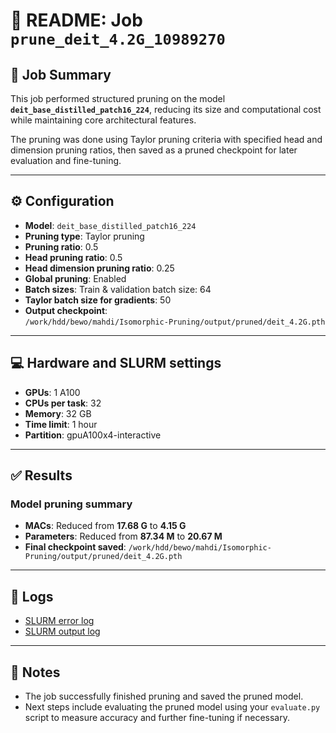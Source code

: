 # 📄 README: Job `prune_deit_4.2G_10989270`

## 🔧 Job Summary

This job performed structured pruning on the model **`deit_base_distilled_patch16_224`**, reducing its size and computational cost while maintaining core architectural features.

The pruning was done using Taylor pruning criteria with specified head and dimension pruning ratios, then saved as a pruned checkpoint for later evaluation and fine-tuning.

---

## ⚙️ Configuration

- **Model**: `deit_base_distilled_patch16_224`
- **Pruning type**: Taylor pruning
- **Pruning ratio**: 0.5
- **Head pruning ratio**: 0.5
- **Head dimension pruning ratio**: 0.25
- **Global pruning**: Enabled
- **Batch sizes**: Train & validation batch size: 64
- **Taylor batch size for gradients**: 50
- **Output checkpoint**:  
  `/work/hdd/bewo/mahdi/Isomorphic-Pruning/output/pruned/deit_4.2G.pth`

---

## 💻 Hardware and SLURM settings

- **GPUs**: 1 A100
- **CPUs per task**: 32
- **Memory**: 32 GB
- **Time limit**: 1 hour
- **Partition**: gpuA100x4-interactive

---

## ✅ Results

### Model pruning summary

- **MACs**: Reduced from **17.68 G** to **4.15 G**
- **Parameters**: Reduced from **87.34 M** to **20.67 M**
- **Final checkpoint saved**: `/work/hdd/bewo/mahdi/Isomorphic-Pruning/output/pruned/deit_4.2G.pth`

---

## 📄 Logs

- [SLURM error log](logs/slurm/prune_deit_4.2G_10989270.err)
- [SLURM output log](logs/slurm/prune_deit_4.2G_10989270.out)

---

## 💬 Notes

- The job successfully finished pruning and saved the pruned model.
- Next steps include evaluating the pruned model using your `evaluate.py` script to measure accuracy and further fine-tuning if necessary.
